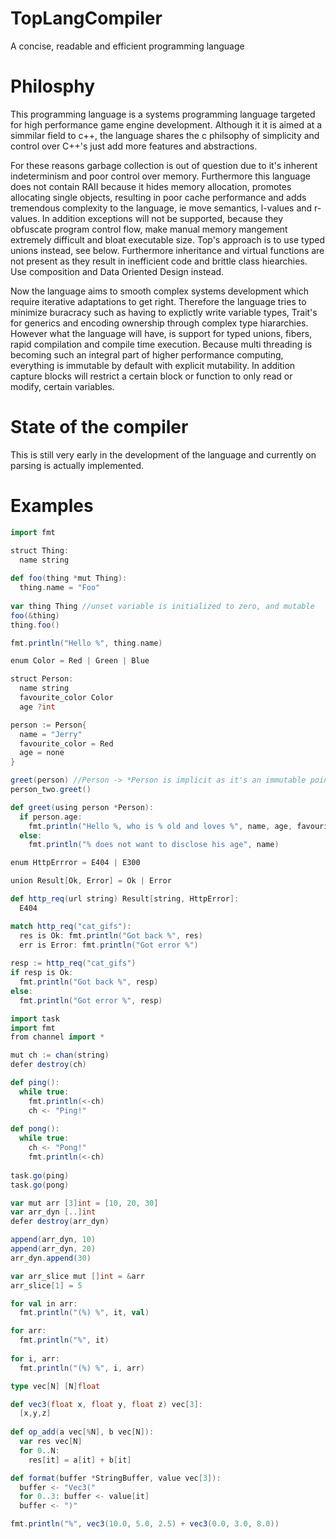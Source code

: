 # TopLangCompiler
A concise, readable and efficient programming language

# Philosphy
This programming language is a systems programming language targeted for high performance game engine development. Although it it is aimed at a simmilar field to c++, the language shares the c philsophy of simplicity and control over C++'s just add more features and abstractions. 

For these reasons garbage collection is out of question due to it's inherent indeterminism and poor control over memory. Furthermore this language does not contain RAII because it hides memory allocation, promotes allocating single objects, resulting in poor cache performance and adds tremendous complexity to the language, ie move semantics, l-values and r-values. In addition exceptions will not be supported, because they obfuscate program control flow, make manual memory mangement extremely difficult and bloat executable size. Top's approach is to use typed unions instead, see below. Furthermore inheritance and virtual functions are not present as they result in inefficient code and brittle class hiearchies. Use composition and Data Oriented Design instead. 

Now the language aims to smooth complex systems development which require iterative adaptations to get right. Therefore the language tries to minimize buracracy such as having to explictly write variable types, Trait's for generics and encoding ownership through complex type hiararchies. However what the language will have, is support for typed unions, fibers, rapid compilation and compile time execution. Because multi threading is becoming such an integral part of higher performance computing, everything is immutable by default with explicit mutability. In addition capture blocks will restrict a certain block or function to only read or modify, certain variables.

# State of the compiler

This is still very early in the development of the language and currently on parsing is actually implemented.

# Examples

```scala
import fmt

struct Thing:
  name string
  
def foo(thing *mut Thing): 
  thing.name = "Foo"
  
var thing Thing //unset variable is initialized to zero, and mutable
foo(&thing)
thing.foo()

fmt.println("Hello %", thing.name) 
```

```scala
enum Color = Red | Green | Blue

struct Person:
  name string
  favourite_color Color
  age ?int

person := Person{ 
  name = "Jerry"
  favourite_color = Red
  age = none
}

greet(person) //Person -> *Person is implicit as it's an immutable pointer
person_two.greet()

def greet(using person *Person):
  if person.age:
    fmt.println("Hello %, who is % old and loves %", name, age, favourite_color)
  else:
    fmt.println("% does not want to disclose his age", name)
```

```scala
enum HttpErrror = E404 | E300

union Result[Ok, Error] = Ok | Error

def http_req(url string) Result[string, HttpError]:
  E404

match http_req("cat_gifs"):
  res is Ok: fmt.println("Got back %", res)
  err is Error: fmt.println("Got error %")
    
resp := http_req("cat_gifs")
if resp is Ok:
  fmt.println("Got back %", resp)
else:
  fmt.println("Got error %", resp)
```

```scala
import task
import fmt
from channel import *

mut ch := chan(string)
defer destroy(ch)

def ping():
  while true:
    fmt.println(<-ch)
    ch <- "Ping!"
  
def pong():
  while true:
    ch <- "Pong!"
    fmt.println(<-ch)
    
task.go(ping)
task.go(pong)
```

```scala
var mut arr [3]int = [10, 20, 30]
var arr_dyn [..]int 
defer destroy(arr_dyn)

append(arr_dyn, 10)
append(arr_dyn, 20)
arr_dyn.append(30)

var arr_slice mut []int = &arr
arr_slice[1] = 5

for val in arr:
  fmt.println("(%) %", it, val)

for arr:
  fmt.println("%", it)
  
for i, arr:
  fmt.println("(%) %", i, arr)
```

```scala
type vec[N] [N]float

def vec3(float x, float y, float z) vec[3]:
  [x,y,z]
   
def op_add(a vec[%N], b vec[N]):
  var res vec[N] 
  for 0..N:
    res[it] = a[it] + b[it]

def format(buffer *StringBuffer, value vec[3]):
  buffer <- "Vec3("
  for 0..3: buffer <- value[it]
  buffer <- ")"

fmt.println("%", vec3(10.0, 5.0, 2.5) + vec3(0.0, 3.0, 8.0))
```

